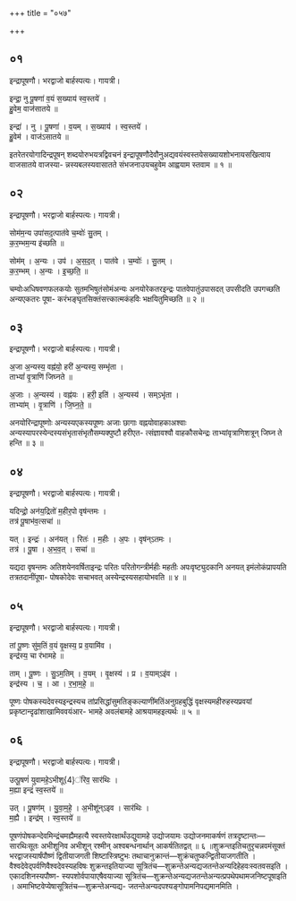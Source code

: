 +++
title = "०५७"

+++


## ०१
इन्द्रापूषणौ। भरद्वाजो बार्हस्पत्यः। गायत्री।

इन्द्रा॒ नु पू॒षणा॑ व॒यं स॒ख्याय॑ स्व॒स्तये॑ ।  
हु॒वेम॒ वाज॑सातये ॥

इन्द्रा॑ । नु । पू॒षणा॑ । व॒यम् । स॒ख्याय॑ । स्व॒स्तये॑ ।  
हु॒वेम॑ । वाज॑ऽसातये ॥

इतरेतरयोगादिन्द्रपूषन् शब्दयोरुभयत्रद्विवचनं इन्द्रापूषणौदेवौनुअद्यवयंस्वस्तयेसख्यायशोभनायसखित्वाय वाजसातये वाजस्या- न्नस्यबलस्यवासातते संभजनाउयचहुवेम आह्वयाम स्तवाम ॥ १ ॥

## ०२
इन्द्रापूषणौ। भरद्वाजो बार्हस्पत्यः। गायत्री।

सोम॑म॒न्य उपा॑सद॒त्पात॑वे च॒म्वोः॑ सु॒तम् ।  
क॒र॒म्भम॒न्य इ॑च्छति ॥

सोम॑म् । अ॒न्यः । उप॑ । अ॒स॒द॒त् । पात॑वे । च॒म्वोः॑ । सु॒तम् ।  
क॒र॒म्भम् । अ॒न्यः । इ॒च्छ॒ति॒ ॥

चम्वोःअधिषवणफलकयोः सुतमभिषुतंसोमंअन्यः अनयोरेकतरइन्द्रः पातवेपातुंउपासदत् उपसीदति उपगच्छति अन्यएकतरः पूषा- करंभङ्घृतसिक्तंसत्त्कात्मकंहविः भक्षयितुमिच्छति ॥ २ ॥

## ०३
इन्द्रापूषणौ। भरद्वाजो बार्हस्पत्यः। गायत्री।

अ॒जा अ॒न्यस्य॒ वह्न॑यो॒ हरी॑ अ॒न्यस्य॒ सम्भृ॑ता ।  
ताभ्यां॑ वृ॒त्राणि॑ जिघ्नते ॥

अ॒जाः । अ॒न्यस्य॑ । वह्न॑यः । हरी॒ इति॑ । अ॒न्यस्य॑ । सम्ऽभृ॑ता ।  
ताभ्या॑म् । वृ॒त्राणि॑ । जि॒घ्न॒ते॒ ॥

अनयोरिन्द्रापूष्णोः अन्यस्यएकस्यपूष्णः अजाः छागाः वह्नयोवाहकाअश्वाः अन्यस्यापरस्येन्दस्यसंभृतासंभृतौसम्यक्पुष्टौ हरीएत- त्संज्ञावश्वौ वाहकौसचेन्द्रः ताभ्यांवृत्राणिशत्रून् जिघ्न ते हन्ति ॥ ३ ॥

## ०४
इन्द्रापूषणौ। भरद्वाजो बार्हस्पत्यः। गायत्री।

यदिन्द्रो॒ अन॑य॒द्रितो॑ म॒हीर॒पो वृष॑न्तमः ।  
तत्र॑ पू॒षाभ॑व॒त्सचा॑ ॥

यत् । इन्द्रः॑ । अन॑यत् । रितः॑ । म॒हीः । अ॒पः । वृष॑न्ऽतमः ।  
तत्र॑ । पू॒षा । अ॒भ॒व॒त् । सचा॑ ॥

यद्यदा वृषन्तमः अतिशयेनवर्षिताइन्द्रः परितः परितोगन्त्रीर्महीः महतीः अपःवृष्ट्युदकानि अनयत् इमंलोकंप्रापयति तत्रतदानींपूषा- पोषकोदेवः सचाभवत् अस्येन्द्रस्यसहायोभवति ॥ ४ ॥

## ०५
इन्द्रापूषणौ। भरद्वाजो बार्हस्पत्यः। गायत्री।

तां पू॒ष्णः सु॑म॒तिं व॒यं वृ॒क्षस्य॒ प्र व॒यामि॑व ।  
इन्द्र॑स्य॒ चा र॑भामहे ॥

ताम् । पू॒ष्णः । सु॒ऽम॒तिम् । व॒यम् । वृ॒क्षस्य॑ । प्र । व॒याम्ऽइ॑व ।  
इन्द्र॑स्य । च॒ । आ । र॒भा॒म॒हे॒ ॥

पूष्णः पोषकस्यदेवस्यइन्द्रस्यच तांप्रसिद्धांसुमतिङ्कल्याणींमतिंअनुग्रहबुद्धिं वृक्षस्यमहीरुहस्यप्रवयां प्रकृष्टान्दृढांशाखामिववयंआर- भामहे अवलंबामहे आश्रयामहइत्यर्थः ॥ ५ ॥

## ०६
इन्द्रापूषणौ। भरद्वाजो बार्हस्पत्यः। गायत्री।

उत्पू॒षणं॑ युवामहे॒ऽभीशू{4}॑रिव॒ सार॑थिः ।  
म॒ह्या इन्द्रं॑ स्व॒स्तये॑ ॥

उत् । पू॒षण॑म् । यु॒वा॒म॒हे॒ । अ॒भीशू॑न्ऽइव । सार॑थिः ।  
म॒ह्यै । इन्द्र॑म् । स्व॒स्तये॑ ॥

पूषणंपोषकन्देवमिन्द्रंचमह्यैमहत्यै स्वस्तयेरक्षार्थंउद्युवामहे उद्योजयामः उद्योजनमाकर्षणं तत्रदृष्टान्तः—सारथिःसूतः अभीशूनिव अभीशून् रश्मीन् अश्वबन्धनार्थान् आकर्षतितद्वत् ॥ ६ ॥शुक्रन्तइतिचतुरृचन्नवमंसूक्तं भरद्वाजस्यार्षंपौष्णं द्वितीयाजगती शिष्टास्त्रिष्टुभः तथाचानुक्रान्तं—शुक्रंचतुष्कन्द्वितीयाजगतीति । वैश्वदेवेद्पर्वणिवैश्वदेवस्यहविषः शुक्रन्तइतियाज्या सूत्रितंच—शुक्रन्तेअन्यद्यजतन्तेअन्यदिहेहवःस्वतवसइति । एकादशिनस्यपौष्ण- स्यपशोर्वपायाएषैवयाज्या सूत्रितंच—शुक्रन्तेअन्यद्यजतन्तेअन्यत्प्रपथेपथामजनिष्टपूषाइति । अमाभिष्टवेप्येषासूत्रितंच—शुक्रन्तेअन्यद्य- जतन्तेअन्यदपश्यङ्गोपामनिपद्यमानमिति ।